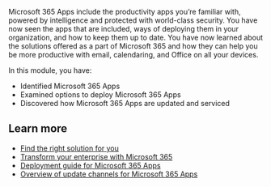 Microsoft 365 Apps include the productivity apps you’re familiar with, powered by intelligence and protected with world-class security. You have now seen the apps that are included, ways of deploying them in your organization, and how to keep them up to date.
You have now learned about the solutions offered as a part of Microsoft 365 and how they can help you be more productive with email, calendaring, and Office on all your devices.

In this module, you have:

- Identified Microsoft 365 Apps
- Examined options to deploy Microsoft 365 Apps
- Discovered how Microsoft 365 Apps are updated and serviced

## Learn more

- [Find the right solution for you](https://www.microsoft.com/microsoft-365/compare-all-microsoft-365-products-b)
- [Transform your enterprise with Microsoft 365](https://www.microsoft.com/microsoft-365/compare-microsoft-365-enterprise-plans)
- [Deployment guide for Microsoft 365 Apps](https://docs.microsoft.com/deployoffice/deployment-guide-microsoft-365-apps)
- [Overview of update channels for Microsoft 365 Apps](https://docs.microsoft.com/DeployOffice/overview-update-channels)
